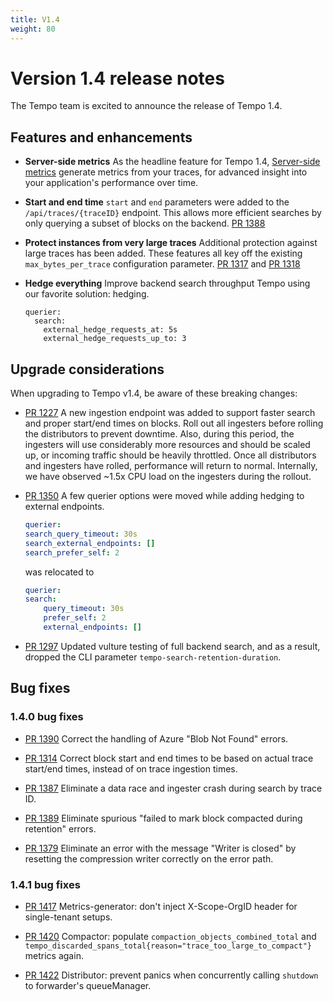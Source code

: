 ```yaml
---
title: V1.4
weight: 80
---
```


# Version 1.4 release notes

The Tempo team is excited to announce the release of Tempo 1.4.

## Features and enhancements

- **Server-side metrics** As the headline feature for Tempo 1.4, [Server-side metrics](https://grafana.com/docs/tempo/latest/metrics-generator/)
  generate metrics from your traces, for advanced insight into your application's performance over time.

- **Start and end time** `start` and `end` parameters were added to the `/api/traces/{traceID}`
  endpoint. This allows more efficient searches by only querying a subset of blocks
  on the backend. [PR 1388](https://github.com/grafana/tempo/pull/1388)

- **Protect instances from very large traces** Additional protection against large
  traces has been added. These features all key off the existing `max_bytes_per_trace`
  configuration parameter. [PR 1317](https://github.com/grafana/tempo/pull/1317) and [PR 1318](https://github.com/grafana/tempo/pull/1318)

- **Hedge everything** Improve backend search throughput Tempo using our favorite solution: hedging.
  ```
  querier:
    search:
      external_hedge_requests_at: 5s
      external_hedge_requests_up_to: 3
  ```

## Upgrade considerations

When upgrading to Tempo v1.4, be aware of these breaking changes:

- [PR 1227](https://github.com/grafana/tempo/pull/1227) A new ingestion endpoint was added to support faster search and proper start/end times on blocks. Roll out all ingesters before rolling the distributors to prevent downtime. Also, during this period, the ingesters will use considerably more resources and should be scaled up, or incoming traffic should be heavily throttled. Once all distributors and ingesters have rolled, performance will return to normal. Internally, we have observed ~1.5x CPU load on the ingesters during the rollout.

- [PR 1350](https://github.com/grafana/tempo/pull/1350) A few querier options were moved while adding hedging to external endpoints.
  ```yaml
  querier:
  search_query_timeout: 30s
  search_external_endpoints: []
  search_prefer_self: 2
  ```
  was relocated to
  ```yaml
  querier:
  search:
      query_timeout: 30s
      prefer_self: 2
      external_endpoints: []
  ```

- [PR 1297](https://github.com/grafana/tempo/pull/1297) Updated vulture testing of full backend search, and as a result, dropped the CLI parameter `tempo-search-retention-duration`.

## Bug fixes

### 1.4.0 bug fixes

- [PR 1390](https://github.com/grafana/tempo/pull/1390) Correct the handling of Azure "Blob Not Found" errors. 

- [PR 1314](https://github.com/grafana/tempo/pull/1314) Correct block start and end times to be based on actual trace start/end times, instead of on trace ingestion times.

- [PR 1387](https://github.com/grafana/tempo/pull/1387) Eliminate a data race and ingester crash during search by trace ID.

- [PR 1389](https://github.com/grafana/tempo/pull/1389) Eliminate spurious "failed to mark block compacted during retention" errors.

- [PR 1379](https://github.com/grafana/tempo/pull/1379) Eliminate an error with the message "Writer is closed" by resetting the compression writer correctly on the error path.

### 1.4.1 bug fixes

- [PR 1417](https://github.com/grafana/tempo/pull/1417) Metrics-generator: don't inject X-Scope-OrgID header for single-tenant setups.

- [PR 1420](https://github.com/grafana/tempo/pull/1420) Compactor: populate `compaction_objects_combined_total` and `tempo_discarded_spans_total{reason="trace_too_large_to_compact"}` metrics again.

- [PR 1422](https://github.com/grafana/tempo/pull/1422) Distributor: prevent panics when concurrently calling `shutdown` to forwarder's queueManager.